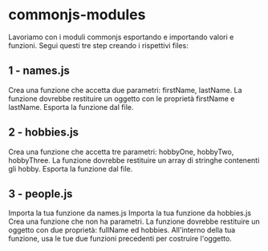 # commonjs-modules

Lavoriamo con i moduli commonjs esportando e importando valori e funzioni. Segui questi tre step creando i rispettivi files:

## 1 - names.js

Crea una funzione che accetta due parametri: firstName, lastName. La funzione dovrebbe restituire un oggetto con le proprietà firstName e lastName.
Esporta la funzione dal file.

## 2 - hobbies.js

Crea una funzione che accetta tre parametri: hobbyOne, hobbyTwo, hobbyThree. La funzione dovrebbe restituire un array di stringhe contenenti gli hobby.
Esporta la funzione dal file.

## 3 - people.js

Importa la tua funzione da names.js
Importa la tua funzione da hobbies.js
Crea una funzione che non ha parametri. La funzione dovrebbe restituire un oggetto con due proprietà: fullName ed hobbies. All'interno della tua funzione, usa le tue due funzioni precedenti per costruire l'oggetto.
